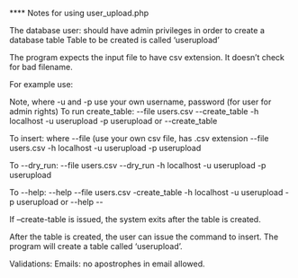 **** Notes for using user_upload.php

The database user: should have admin privileges in order to create a database table
Table to be created is called ‘userupload’

The program expects the input file to have csv extension. It doesn’t check for bad filename.

For example use:

Note, where -u and -p use your own username, password (for user for admin rights)
To run create_table:
--file users.csv --create_table -h localhost -u userupload -p userupload
or --create_table

To insert:  where --file (use your own csv file, has .csv extension
--file users.csv -h localhost -u userupload -p userupload

To --dry_run:
--file users.csv --dry_run -h localhost -u userupload -p userupload

To --help:
--help --file users.csv -create_table -h localhost -u userupload -p userupload
or
--help --

If –create-table is issued, the system exits after the table is created.

After the table is created, the user can issue the command to insert.
The program will create a table called ‘userupload’.

Validations:
Emails: no apostrophes in email allowed.
